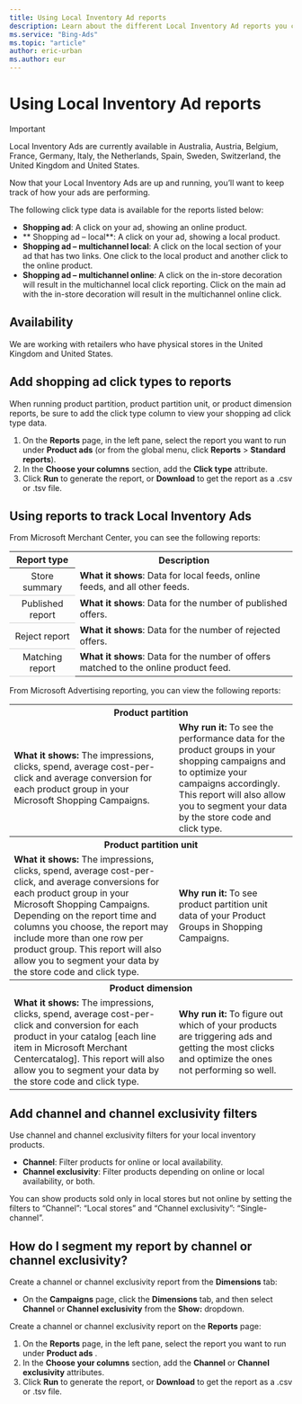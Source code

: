 ```yaml
---
title: Using Local Inventory Ad reports
description: Learn about the different Local Inventory Ad reports you can view.
ms.service: "Bing-Ads"
ms.topic: "article"
author: eric-urban
ms.author: eur
---
```


# Using Local Inventory Ad reports

> [!IMPORTANT]
> Local Inventory Ads are currently available in Australia, Austria, Belgium, France, Germany, Italy, the Netherlands, Spain, Sweden, Switzerland, the United Kingdom and United States.

Now that your Local Inventory Ads are up and running, you’ll want to keep track of how your ads are performing.

The following click type data is available for the reports listed below:

- **Shopping ad**: A click on your ad, showing an online product.
- ** Shopping ad – local**: A click on your ad, showing a local product.
- **Shopping ad – multichannel local**: A click on the local section of your ad that has two links. One click to the local product and another click to the online product.
- **Shopping ad – multichannel online**: A click on the in-store decoration will result in the multichannel local click reporting. Click on the main ad with the in-store decoration will result in the multichannel online click.

## Availability

We are working with retailers who have physical stores in the United Kingdom and United States.

## Add shopping ad click types to reports
When running product partition, product partition unit, or product dimension reports, be sure to add the click type column to view your shopping ad click type data.

1. On the **Reports** page, in the left pane, select the report you want to run under **Product ads** (or from the global menu, click **Reports** > **Standard reports**).
1. In the **Choose your columns** section, add the **Click type** attribute.
1. Click **Run** to generate the report, or **Download** to get the report as a .csv or .tsv file.

## Using reports to track Local Inventory Ads
From Microsoft Merchant Center, you can see the following reports:

<table>
  <tr>
    <th scope="col">Report type</th>
    <th scope="col">Description</th>
  </tr>
  <tr>
    <th style="font-weight:normal;background-color:transparent;border-bottom:solid 1px #ccc" scope="row">Store summary</th>
    <td>
        <strong>What it shows</strong>: Data for local feeds, online feeds, and all other feeds.
      </td>
  </tr>
  <tr>
    <th style="font-weight:normal;background-color:transparent;border-bottom:solid 1px #ccc" scope="row">Published report</th>
    <td>
        <strong>What it shows</strong>: Data for the number of published offers.
      </td>
  </tr>
  <tr>
    <th style="font-weight:normal;background-color:transparent;border-bottom:solid 1px #ccc" scope="row">Reject report</th>
    <td>
        <strong>What it shows</strong>: Data for the number of rejected offers.
      </td>
  </tr>
  <tr>
    <th style="font-weight:normal;background-color:transparent;border-bottom:solid 1px #ccc" scope="row">Matching report</th>
    <td>
        <strong>What it shows</strong>: Data for the number of offers matched to the online product feed.
      </td>
  </tr>
</table>

From Microsoft Advertising reporting, you can view the following reports:

<table>
  <tr>
    <th colspan="2" scope="col">Product partition</th>
  </tr>
  <tr>
    <td>
        <strong>What it shows:</strong> The impressions, clicks, spend, average cost-per-click and average conversion for each product group in your Microsoft Shopping Campaigns.
      </td>
    <td>
        <strong>Why run it:</strong> To see the performance data for the product groups in your shopping campaigns and to optimize your campaigns accordingly. This report will also allow you to segment your data by the store code and click type.
      </td>
  </tr>
  <tr>
    <th colspan="2" scope="col">Product partition unit</th>
  </tr>
  <tr>
    <td>
        <strong>What it shows:</strong> The impressions, clicks, spend, average cost-per-click, and average conversions for each product group in your Microsoft Shopping Campaigns. Depending on the report time and columns you choose, the report may include more than one row per product group. This report will also allow you to segment your data by the store code and click type.
      </td>
    <td>
        <strong>Why run it:</strong> To see product partition unit data of your Product Groups in Shopping Campaigns.
      </td>
  </tr>
  <tr>
    <th colspan="2" scope="col">Product dimension</th>
  </tr>
  <tr>
    <td>
        <strong>What it shows:</strong> The impressions, clicks, spend, average cost-per-click and conversion for each product in your catalog [each line item in Microsoft Merchant Centercatalog]. This report will also allow you to segment your data by the store code and click type.
      </td>
    <td>
        <strong>Why run it:</strong> To figure out which of your products are triggering ads and getting the most clicks and optimize the ones not performing so well.
      </td>
  </tr>
</table>

## Add channel and channel exclusivity filters
Use channel and channel exclusivity filters for your local inventory products.

- **Channel**: Filter products for online or local availability.
- **Channel exclusivity**: Filter products depending on online or local availability, or both.

You can show products sold only in local stores but not online by setting the filters to “Channel”: “Local stores” and “Channel exclusivity”: “Single-channel”.

## How do I segment my report by channel or channel exclusivity?
Create a channel or channel exclusivity report from the **Dimensions** tab:

- On the **Campaigns** page, click the **Dimensions** tab, and then select **Channel** or **Channel exclusivity** from the **Show:** dropdown.

Create a channel or channel exclusivity report on the **Reports** page:

1. On the **Reports** page, in the left pane, select the report you want to run under **Product ads** .
1. In the **Choose your columns** section, add the **Channel** or **Channel exclusivity** attributes.
1. Click **Run** to generate the report, or **Download** to get the report as a .csv or .tsv file.


